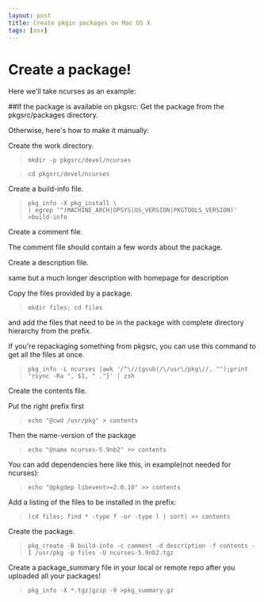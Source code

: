 ```yaml
---
layout: post
title: Create pkgin packages on Mac OS X
tags: [osx]
---
```


# Create a package! 
  
Here we'll take ncurses as an example:

##If the package is available on pkgsrc:
Get the package from the pkgsrc/packages directory.

Otherwise, here's how to make it manually:


Create the work directory.            

> `mkdir -p pkgsrc/devel/ncurses`          

> `cd pkgsrc/devel/ncurses`             

Create a build-info file.

> `pkg_info -X pkg_install \`              
>  `| egrep '^(MACHINE_ARCH|OPSYS|OS_VERSION|PKGTOOLS_VERSION)' >build-info`            


Create a comment file.

The comment file should contain a few words about the package.

Create a description file.

same but a much longer description with homepage for description

Copy the files provided by a package.

> `mkdir files; cd files`                 

and add the files that need to be in the package with complete directory hierarchy from the prefix.

If you're repackaging something from pkgsrc, you can use this command to get all the files at once.

> `pkg_info -L ncurses |awk '/^\//{gsub(/\/usr\/pkg\//, "");print "rsync -Ra ", $1, " ."}' | zsh`            


Create the contents file.

Put the right prefix first
> `echo "@cwd /usr/pkg" > contents`             

Then the name-version of the package
> `echo "@name ncurses-5.9nb2" >> contents`                

You can add dependencies here like this, in example(not needed for ncurses):
> `echo "@pkgdep libevent>=2.0.10" >> contents`      

Add a listing of the files to be installed in the prefix:

> `(cd files; find * -type f -or -type l | sort) >> contents`               



Create the package.

> `pkg_create -B build-info -c comment -d description -f contents -I /usr/pkg -p files -U ncurses-5.9nb2.tgz`                          


Create a package_summary file in your local or remote repo after you uploaded all your packages!

> `pkg_info -X *.tgz|gzip -9 >pkg_summary.gz`          



